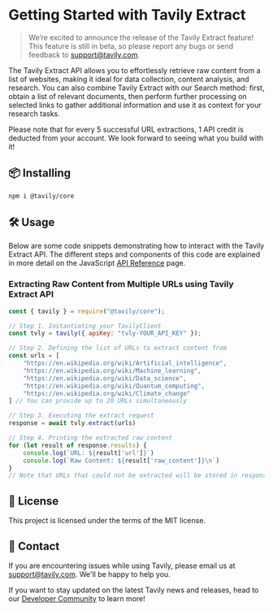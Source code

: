 # Getting Started with Tavily Extract

> We’re excited to announce the release of the Tavily Extract feature! This feature is still in beta, so please report any bugs or send feedback to [support@tavily.com](mailto:support@tavily.com). 

The Tavily Extract API allows you to effortlessly retrieve raw content from a list of websites, making it ideal for data collection, content analysis, and research. You can also combine Tavily Extract with our Search method: first, obtain a list of relevant documents, then perform further processing on selected links to gather additional information and use it as context for your research tasks.

Please note that for every 5 successful URL extractions, 1 API credit is deducted from your account. We look forward to seeing what you build with it!

## 📦 Installing
```bash
npm i @tavily/core
```


## 🛠️ Usage
Below are some code snippets demonstrating how to interact with the Tavily Extract API. The different steps and components of this code are explained in more detail on the JavaScript [API Reference](/docs/javascript-sdk/tavily-extract/api-reference) page.

### Extracting Raw Content from Multiple URLs using Tavily Extract API

```javascript
const { tavily } = require("@tavily/core");

// Step 1. Instantiating your TavilyClient
const tvly = tavily({ apiKey: "tvly-YOUR_API_KEY" });

// Step 2. Defining the list of URLs to extract content from
const urls = [
    "https://en.wikipedia.org/wiki/Artificial_intelligence",
    "https://en.wikipedia.org/wiki/Machine_learning",
    "https://en.wikipedia.org/wiki/Data_science",
    "https://en.wikipedia.org/wiki/Quantum_computing",
    "https://en.wikipedia.org/wiki/Climate_change"
] // You can provide up to 20 URLs simultaneously

// Step 3. Executing the extract request
response = await tvly.extract(urls)

// Step 4. Printing the extracted raw content
for (let result of response.results) {
    console.log(`URL: ${result['url']}`)
    console.log(`Raw Content: ${result['raw_content']}\n`)
}
// Note that URLs that could not be extracted will be stored in response.failedResults
```

## 📝 License

This project is licensed under the terms of the MIT license.

## 💌 Contact

If you are encountering issues while using Tavily, please email us at [support@tavily.com](mailto:support@tavily.com). We'll be happy to help you.

If you want to stay updated on the latest Tavily news and releases, head to our [Developer Community](https://community.tavily.com) to learn more!